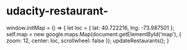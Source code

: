 # udacity-restaurant-
window.initMap = () => { let loc = { lat: 40.722216, lng: -73.987501 }; self.map = new google.maps.Map(document.getElementById('map'), { zoom: 12, center: loc, scrollwheel: false }); updateRestaurants(); }

